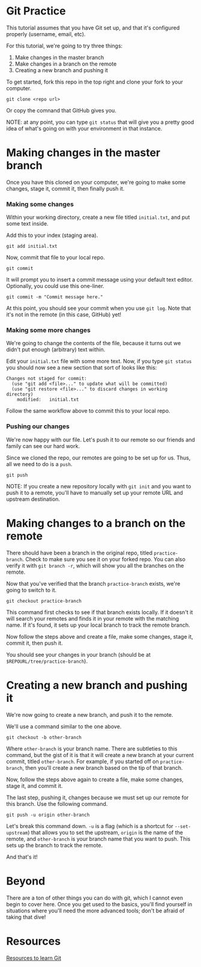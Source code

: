 # Git Practice

This tutorial assumes that you have Git set up, and that it's configured properly (username, email, etc).

For this tutorial, we're going to try three things:
1. Make changes in the master branch  
2. Make changes in a branch on the remote  
3. Creating a new branch and pushing it  

To get started, fork this repo in the top right and clone your fork to your computer.

```
git clone <repo url>
```
Or copy the comnand that GitHub gives you. 


NOTE: at any point, you can type `git status` that will give you a pretty good idea of what's going on with your environment in that instance.


# Making changes in the master branch

Once you have this cloned on your computer, we're going to make some changes, stage it, commit it, then finally push it.


### Making some changes

Within your working directory, create a new file titled `initial.txt`, and put some text inside.

Add this to your index (staging area).
```
git add initial.txt
```

Now, commit that file to your local repo.
```
git commit
```
It will prompt you to insert a commit message using your default text editor. Optionally, you could use this one-liner.
```
git commit -m "Commit message here."
```
At this point, you should see your commit when you use `git log`. Note that it's not in the remote (in this case, GitHub) yet! 

### Making some more changes

We're going to change the contents of the file, because it turns out we didn't put enough (arbitrary) text within. 

Edit your `initial.txt` file with some more text. Now, if you type `git status` you should now see a new section that sort of looks like this:
```
Changes not staged for commit:
  (use "git add <file>..." to update what will be committed)
  (use "git restore <file>..." to discard changes in working directory)
	modified:   initial.txt
```
Follow the same workflow above to commit this to your local repo.

### Pushing our changes

We're now happy with our file. Let's push it to our remote so our friends and family can see our hard work. 

Since we cloned the repo, our remotes are going to be set up for us. Thus, all we need to do is a `push`.
```
git push
```

NOTE: If you create a new repository locally with `git init` and you want to push it to a remote, you'll have to manually set up your remote URL and upstream destination.


# Making changes to a branch on the remote

There should have been a branch in the original repo, titled `practice-branch`. Check to make sure you see it on your forked repo. You can also verify it with `git branch -r`, which will show you all the branches on the remote.

Now that you've verified that the branch `practice-branch` exists, we're going to switch to it.
```
git checkout practice-branch
```
This command first checks to see if that branch exists locally. If it doesn't it will search your remotes and finds it in your remote with the matching name. If it's found, it sets up your local branch to track the remote branch.

Now follow the steps above and create a file, make some changes, stage it, commit it, then push it. 

You should see your changes in your branch (should be at `$REPOURL/tree/practice-branch`).

# Creating a new branch and pushing it

We're now going to create a new branch, and push it to the remote. 

We'll use a command similar to the one above.
```
git checkout -b other-branch
```
Where `other-branch` is your branch name. There are subtleties to this command, but the gist of it is that it will create a new branch at your current commit, titled `other-branch`. For example, if you started off on `practice-branch`, then you'll create a new branch based on the tip of that branch.  


Now, follow the steps above again to create a file, make some changes, stage it, and commit it. 

The last step, pushing it, changes because we must set up our remote for this branch. Use the following command.

```
git push -u origin other-branch
```
Let's break this command down. `-u` is a flag (which is a shortcut for `--set-upstream`) that allows you to set the upstream, `origin` is the name of the remote, and `other-branch` is your branch name that you want to push. This sets up the branch to track the remote. 

And that's it! 

# Beyond

There are a ton of other things you can do with git, which I cannot even begin to cover here. Once you get used to the basics, you'll find yourself in situations where you'll need the more advanced tools; don't be afraid of taking that dive!  

# Resources

[Resources to learn Git](http://try.github.io/)
